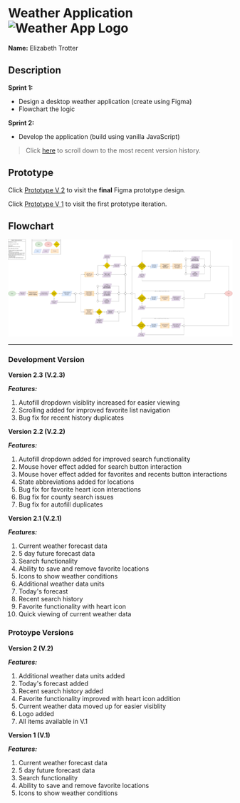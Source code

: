 # Weather Application ![Weather App Logo](./assets/flowchart/favicon.ico)

**Name:** Elizabeth Trotter


## Description

**Sprint 1:** 
- Design a desktop weather application (create using Figma)
- Flowchart the logic

**Sprint 2:** 
- Develop the application (build using vanilla JavaScript)

> Click [here](#development-version) to scroll down to the most recent version history. 


## Prototype

Click [Prototype V 2](https://www.figma.com/proto/ZWrYFNi9Ei0d19MilmPCD7/Weather-App---Ver.-2?type=design&t=sql9SWjMqxd4uNh5-1&scaling=min-zoom&page-id=0%3A1&node-id=69-218&starting-point-node-id=69%3A218&show-proto-sidebar=1&mode=design) 
to visit the **final** Figma prototype design.

Click [Prototype V 1](https://www.figma.com/proto/jL80hvy3MCaoqOMIm4Ocbz/Weather-App---Ver.-1?type=design&t=zIhP92ZA2ElktHf1-1&scaling=min-zoom&page-id=0%3A1&node-id=69-218&starting-point-node-id=69%3A218&show-proto-sidebar=1&mode=design)
to visit the first prototype iteration.


## Flowchart

![Weather App Logo](./assets/flowchart/flowchart.png)

---

### Development Version

**Version 2.3 (V.2.3)**

***Features:***
1. Autofill dropdown visiblity increased for easier viewing
2. Scrolling added for improved favorite list navigation
3. Bug fix for recent history duplicates

**Version 2.2 (V.2.2)**

***Features:***
1. Autofill dropdown added for improved search functionality
2. Mouse hover effect added for search button interaction
3. Mouse hover effect added for favorites and recents button interactions
4. State abbreviations added for locations
5. Bug fix for favorite heart icon interactions
6. Bug fix for county search issues
7. Bug fix for autofill duplicates 

**Version 2.1 (V.2.1)**

***Features:***
1. Current weather forecast data
2. 5 day future forecast data
3. Search functionality
4. Ability to save and remove favorite locations
5. Icons to show weather conditions
6. Additional weather data units
7. Today's forecast
8. Recent search history
9. Favorite functionality with heart icon
10. Quick viewing of current weather data


### Protoype Versions

**Version 2 (V.2)**

***Features:***
1. Additional weather data units added
2. Today's forecast added
3. Recent search history added
4. Favorite functionality improved with heart icon addition
5. Current weather data moved up for easier visiblity
6. Logo added
7. All items available in V.1

**Version 1 (V.1)**

***Features:***
1. Current weather forecast data
2. 5 day future forecast data
3. Search functionality
4. Ability to save and remove favorite locations
5. Icons to show weather conditions